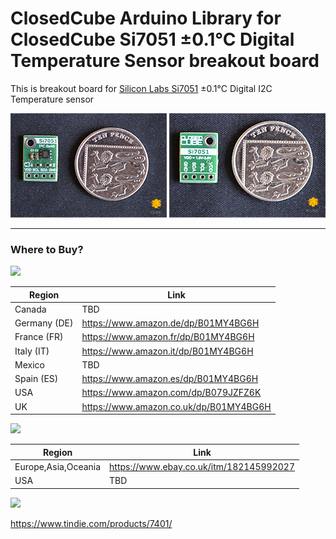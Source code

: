 ClosedCube Arduino Library for
ClosedCube Si7051 ±0.1°C Digital Temperature Sensor breakout board 
=================================================================

This is breakout board for [Silicon Labs Si7051](http://www.silabs.com/products/sensors/temperature-sensors/Pages/si705x-temperature-sensors.aspx) ±0.1°C Digital I2C Temperature sensor 


[![](https://github.com/closedcube/ClosedCube_Si7051_Arduino/blob/master/images/B001_SI7051_Pic1.jpg)](https://www.tindie.com/stores/closedcube/)
[![](https://github.com/closedcube/ClosedCube_Si7051_Arduino/blob/master/images/B001_SI7051_Pic2.jpg)](https://www.tindie.com/stores/closedcube/)

----------

### Where to Buy?

[![](http://images.closedcube.uk/logo/github/amazon.png)](https://www.amazon.co.uk/dp/B01MY4BG6H)

| Region  | Link |
| ------------- | ------------- |
| Canada | TBD |
| Germany (DE) | https://www.amazon.de/dp/B01MY4BG6H |
| France (FR) | https://www.amazon.fr/dp/B01MY4BG6H |
| Italy (IT) | https://www.amazon.it/dp/B01MY4BG6H |
| Mexico | TBD |
| Spain (ES) | https://www.amazon.es/dp/B01MY4BG6H |
| USA | https://www.amazon.com/dp/B079JZFZ6K |
| UK | https://www.amazon.co.uk/dp/B01MY4BG6H |


[![](http://images.closedcube.uk/logo/github/ebay.gif)](http://www.ebay.co.uk/itm/182877251201)

| Region  | Link |
| ------------- | ------------- |
| Europe,Asia,Oceania | https://www.ebay.co.uk/itm/182145992027  |
| USA  | TBD |


[![](http://images.closedcube.uk/logo/github/tindie.png)](https://www.tindie.com/stores/closedcube/)

https://www.tindie.com/products/7401/

